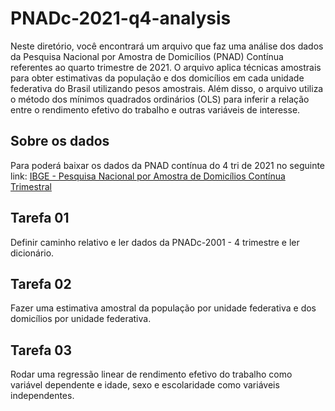 # PNADc-2021-q4-analysis

Neste diretório, você encontrará um arquivo que faz uma análise dos dados da Pesquisa Nacional por Amostra de Domicílios (PNAD) Contínua referentes ao quarto trimestre de 2021. O arquivo aplica técnicas amostrais para obter estimativas da população e dos domicílios em cada unidade federativa do Brasil utilizando pesos amostrais. Além disso, o arquivo utiliza o método dos mínimos quadrados ordinários (OLS) para inferir a relação entre o rendimento efetivo do trabalho e outras variáveis de interesse.

## Sobre os dados
Para poderá baixar os dados da PNAD contínua do 4 tri de 2021 no seguinte link: [IBGE - Pesquisa Nacional por Amostra de Domicílios Contínua Trimestral](https://www.ibge.gov.br/estatisticas/sociais/trabalho/9173-pesquisa-nacional-por-amostra-de-domicilios-continua-trimestral.html?edicao=20653&t=downloads)

## Tarefa 01 
Definir caminho relativo e ler dados da PNADc-2001 - 4 trimestre e ler dicionário.

## Tarefa 02
Fazer uma estimativa amostral da população por unidade federativa e dos domicílios por unidade federativa.

## Tarefa 03
Rodar uma regressão linear de rendimento efetivo do trabalho como variável dependente e idade, sexo e escolaridade como variáveis independentes.



